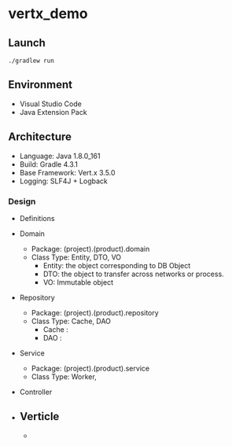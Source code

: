 # vertx_demo


## Launch

```shell
./gradlew run
```

## Environment
- Visual Studio Code
- Java Extension Pack

## Architecture
- Language: Java 1.8.0_161
- Build: Gradle 4.3.1
- Base Framework: Vert.x 3.5.0
- Logging: SLF4J + Logback

### Design
- Definitions
- Domain
    - Package: (project).(product).domain
    - Class Type: Entity, DTO, VO
        - Entity: the object corresponding to DB Object
        - DTO: the object to transfer across networks or process.
        - VO: Immutable object
- Repository
    - Package: (project).(product).repository
    - Class Type: Cache, DAO
        - Cache : 
        - DAO :
- Service
    - Package: (project).(product).service
    - Class Type: Worker,
- Controller


- Verticle
    - 
    - 